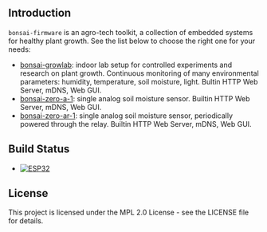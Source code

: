 ## Introduction

`bonsai-firmware` is an agro-tech toolkit, a collection of embedded systems for healthy plant growth. See the list below to choose the right one for your needs:

- [bonsai-growlab](projects/bonsai-growlab/README.md): indoor lab setup for controlled experiments and research on plant growth. Continuous monitoring of many environmental parameters: humidity, temperature, soil moisture, light. Bultin HTTP Web Server, mDNS, Web GUI.
- [bonsai-zero-a-1](projects/bonsai-zero-a-1/README.md): single analog soil moisture sensor. Builtin HTTP Web Server, mDNS, Web GUI.
- [bonsai-zero-ar-1](projects/bonsai-zero-ar-1/README.md): single analog soil moisture sensor, periodically powered through the relay. Builtin HTTP Web Server, mDNS, Web GUI.

## Build Status

- [![ESP32](https://github.com/open-control-systems/bonsai-firmware/actions/workflows/esp32.yml/badge.svg)](https://github.com/open-control-systems/bonsai-firmware/actions/workflows/esp32.yml)

## License

This project is licensed under the MPL 2.0 License - see the LICENSE file for details.
